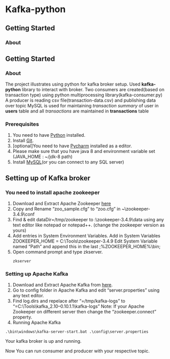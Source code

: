 # Kafka-python

## Getting Started
### About

## Getting Started
### About
The project illustrates using python for kafka broker setup. Used **kafka-python** library to interact with broker.
Two consumers are created(based on transaction type) using python multiprocessing library(kafka-consumer.py)
A producer is reading csv file(transaction-data.csv) and publishing data over topic
MySQL is used for maintaining *transaction summary* of user in **users** table and all *transactions* are maintained in **transactions** table

### Prerequisites
1. You need to have [Python](https://www.python.org) installed.
2. Install [Git](http://www.git-scm.com/downloads).
3. [optional]You need to have [Pycharm](https://www.jetbrains.com/pycharm) installed as a editor.
4. Please make sure that you have java 8 and environment variable set (JAVA_HOME : ~/jdk-8 path) 
5. Install [MySQL](https://dev.mysql.com/downloads/)(or you can connect to any SQL server)

## Setting up of Kafka broker

### You need to install apache zookeeper
1. Download and Extract Apache Zookeeper [here]( http://zookeeper.apache.org/releases.html#download)
2. Copy and Rename “zoo_sample.cfg” to “zoo.cfg” in ~\zookeeper-3.4.9\conf
3. Find & edit dataDir=/tmp/zookeeper to :\zookeeper-3.4.9\data using any text editor like notepad or notepad++. (change the zookeeper version as yours)
4. Add entries in System Environment Variables.
    Add in System Variables ZOOKEEPER_HOME = C:\Tools\zookeeper-3.4.9
    Edit System Variable named “Path” and append this in the last ;%ZOOKEEPER_HOME%\bin;
5. Open command prompt and type zkserver.
	```shell
	zkserver
	```

### Setting up Apache Kafka
1. Download and Extract Apache Kafka from [here](https://kafka.apache.org/).
2. Go to config folder in Apache Kafka and edit “server.properties” using any text editor.
3. Find log.dirs and repelace after “=/tmp/kafka-logs” to “=C:\Tools\kafka_2.10–0.10.1.1\kafka-logs”
Note: If your Apache Zookeeper on different server then change the “zookeeper.connect” property.
4. Running Apache Kafka
```shell
.\bin\windows\kafka-server-start.bat .\config\server.properties
```

Your kafka broker is up and running.

Now You can run consumer and producer with your respective topic.


